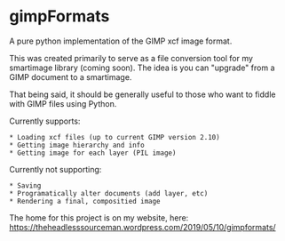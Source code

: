 # gimpFormats
A pure python implementation of the GIMP xcf image format.

This was created primarily to serve as a file conversion tool for my smartimage library (coming soon).  The idea is you can "upgrade" from a GIMP document to a smartimage.

That being said, it should be generally useful to those who want to fiddle with GIMP files using Python.

Currently supports:

    * Loading xcf files (up to current GIMP version 2.10)
    * Getting image hierarchy and info
    * Getting image for each layer (PIL image)


Currently not supporting:

    * Saving
    * Programatically alter documents (add layer, etc)
    * Rendering a final, compositied image

The home for this project is on my website, here:
https://theheadlesssourceman.wordpress.com/2019/05/10/gimpformats/

